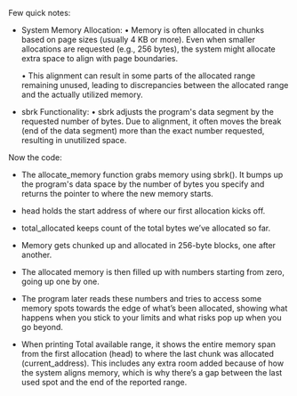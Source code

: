 Few quick notes:

- System Memory Allocation:
	•	Memory is often allocated in chunks based on page sizes (usually 4 KB or more). Even when smaller allocations are requested (e.g., 256 bytes), the system might allocate extra space to align with page boundaries.
	
	•	This alignment can result in some parts of the allocated range remaining unused, leading to discrepancies between the allocated range and the actually utilized memory.

- sbrk Functionality:
	•	sbrk adjusts the program's data segment by the requested number of bytes. Due to alignment, it often moves the break (end of the data segment) more than the exact number requested, resulting in unutilized space.

Now the code: 

- The allocate_memory function grabs memory using sbrk(). It bumps up the program's data space by the number of bytes you specify and returns the pointer to where the new memory starts.

- head holds the start address of where our first allocation kicks off.

- total_allocated keeps count of the total bytes we’ve allocated so far.

- Memory gets chunked up and allocated in 256-byte blocks, one after another.

- The allocated memory is then filled up with numbers starting from zero, going up one by one.

- The program later reads these numbers and tries to access some memory spots towards the edge of what’s been allocated, showing what happens when you stick to your limits and what risks pop up when you go beyond.

- When printing Total available range, it shows the entire memory span from the first allocation (head) to where the last chunk was allocated (current_address). This includes any extra room added because of how the system aligns memory, which is why there’s a gap between the last used spot and the end of the reported range.



